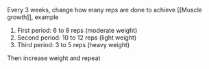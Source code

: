 Every 3 weeks, change how many reps are done to achieve [[Muscle growth]], example

1. First period: 6 to 8 reps (moderate weight)
2. Second period: 10 to 12 reps (light weight)
3. Third period: 3 to 5 reps (heavy weight)

Then increase weight and repeat